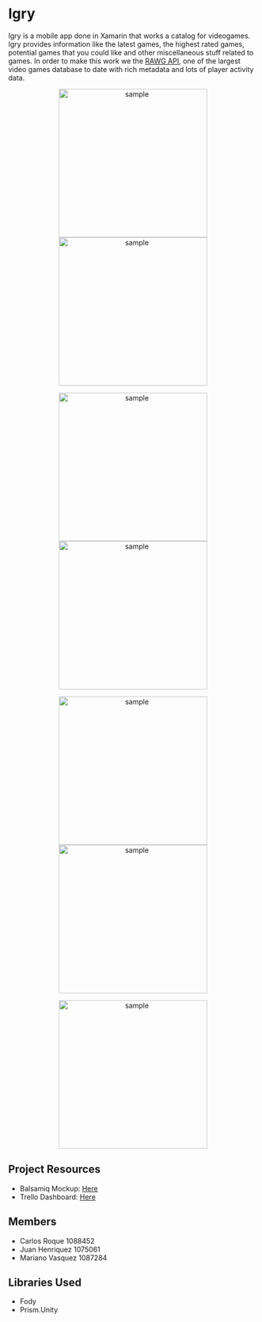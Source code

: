 # Igry

Igry is a mobile app done in Xamarin that works a catalog for videogames.
Igry provides information like the latest games, the highest rated games, potential games that you could like and
other miscellaneous stuff related to games. In order to make this work we the [RAWG API], one of the largest video games database 
to date with rich metadata and lots of player activity data.

[RAWG API]: https://api.rawg.io/docs/

<p align="center">
	<img width="300" height:"700" src="images/login.jpeg" title="sample"/>
	<img width="300" height:"700" src="images/register.jpeg" title="sample"/>
</p>
<p align="center">
	<img width="300" height:"700" src="images/home.jpeg" title="sample"/>
	<img width="300" height:"700" src="images/catalog.jpeg" title="sample"/>
</p>
<p align="center">
	<img width="300" height:"700" src="images/game.jpeg" title="sample"/>
	<img width="300" height:"700" src="images/search.jpeg" title="sample"/>
</p>
<p align="center">
	<img width="300" height:"700" src="images/more.jpeg" title="sample"/>
</p>

## Project Resources 

- Balsamiq Mockup: [Here](https://drive.google.com/file/d/1uE7_ESh1S1ydUFxGTis1tfzqxH8LJY4-/view?usp=sharing "Google Drive Link")
- Trello Dashboard: [Here](https://trello.com/b/gyTabiE6/igry "Trello Link")


## Members

- Carlos Roque 1088452
- Juan Henriquez 1075061
- Mariano Vasquez 1087284

## Libraries Used

- Fody
- Prism.Unity
